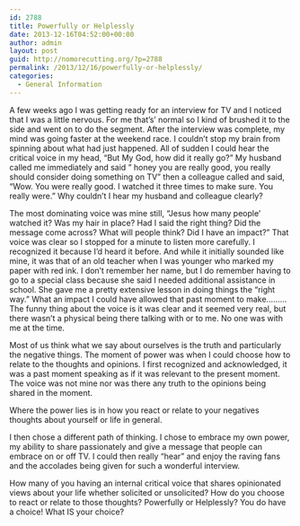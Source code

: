 ```yaml
---
id: 2788
title: Powerfully or Helplessly
date: 2013-12-16T04:52:00+00:00
author: admin
layout: post
guid: http://nomorecutting.org/?p=2788
permalink: /2013/12/16/powerfully-or-helplessly/
categories:
  - General Information
---
```

A few weeks ago I was getting ready for an interview for TV and I noticed that I was a little nervous. For me that&#8217;s&#8217; normal so I kind of brushed it to the side and went on to do the segment. After the interview was complete, my mind was going faster at the weekend race. I couldn&#8217;t stop my brain from spinning about what had just happened. All of sudden I could hear the critical voice in my head, &#8220;But My God, how did it really go?&#8221; My husband called me immediately and said &#8221; honey you are really good, you really should consider doing something on TV&#8221; then a colleague called and said, &#8220;Wow. You were really good. I watched it three times to make sure. You really were.&#8221; Why couldn&#8217;t I hear my husband and colleague clearly?

The most dominating voice was mine still, “Jesus how many people&#8217; watched it? Was my hair in place? Had I said the right thing? Did the message come across? What will people think? Did I have an impact?&#8221; That voice was clear so I stopped for a minute to listen more carefully. I recognized it because I&#8217;d heard it before. And while it initially sounded like mine, it was that of an old teacher when I was younger who marked my paper with red ink. I don&#8217;t remember her name, but I do remember having to go to a special class because she said I needed additional assistance in school. She gave me a pretty extensive lesson in doing things the &#8220;right way.&#8221; What an impact I could have allowed that past moment to make&#8230;&#8230;&#8230;The funny thing about the voice is it was clear and it seemed very real, but there wasn&#8217;t a physical being there talking with or to me. No one was with me at the time.

Most of us think what we say about ourselves is the truth and particularly the negative things. The moment of power was when I could choose how to relate to the thoughts and opinions. I first recognized and acknowledged, it was a past moment speaking as if it was relevant to the present moment. The voice was not mine nor was there any truth to the opinions being shared in the moment.

Where the power lies is in how you react or relate to your negatives thoughts about yourself or life in general.

I then chose a different path of thinking. I chose to embrace my own power, my ability to share passionately and give a message that people can embrace on or off TV. I could then really &#8220;hear&#8221; and enjoy the raving fans and the accolades being given for such a wonderful interview.

How many of you having an internal critical voice that shares opinionated views about your life whether solicited or unsolicited? How do you choose to react or relate to those thoughts? Powerfully or Helplessly? You do have a choice! What IS your choice?